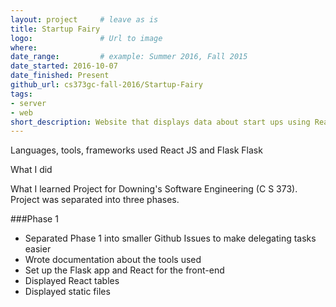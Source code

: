```yaml
---
layout: project		# leave as is
title: Startup Fairy
logo: 				# Url to image
where: 
date_range:			# example: Summer 2016, Fall 2015
date_started: 2016-10-07
date_finished: Present
github_url: cs373gc-fall-2016/Startup-Fairy
tags:
- server
- web
short_description: Website that displays data about start ups using ReactJS and Flask
---
```


Languages, tools, frameworks used
React JS and Flask
Flask


What I did

What I learned
Project for Downing's Software Engineering (C S 373). Project was separated into three phases.

###Phase 1
- Separated Phase 1 into smaller Github Issues to make delegating tasks easier
- Wrote documentation about the tools used
- Set up the Flask app and React for the front-end
- Displayed React tables
- Displayed static files
